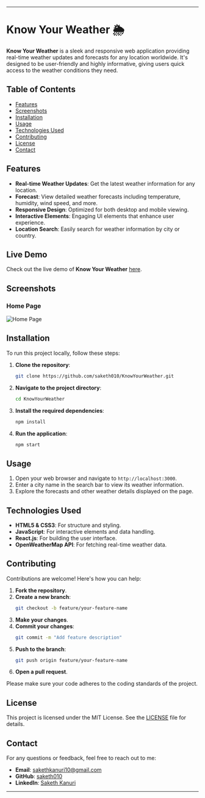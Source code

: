 
---

# Know Your Weather 🌦️

**Know Your Weather** is a sleek and responsive web application providing real-time weather updates and forecasts for any location worldwide. It's designed to be user-friendly and highly informative, giving users quick access to the weather conditions they need.

## Table of Contents
- [Features](#features)
- [Screenshots](#screenshots)
- [Installation](#installation)
- [Usage](#usage)
- [Technologies Used](#technologies-used)
- [Contributing](#contributing)
- [License](#license)
- [Contact](#contact)

## Features

- **Real-time Weather Updates**: Get the latest weather information for any location.
- **Forecast**: View detailed weather forecasts including temperature, humidity, wind speed, and more.
- **Responsive Design**: Optimized for both desktop and mobile viewing.
- **Interactive Elements**: Engaging UI elements that enhance user experience.
- **Location Search**: Easily search for weather information by city or country.

## Live Demo

Check out the live demo of **Know Your Weather** [here](https://saketh010.github.io/KnowYourWeather/).

## Screenshots

### Home Page
![Home Page](![image](https://github.com/saketh010/KnowYourWeather/assets/141061658/2703dc9c-5dba-4f39-b2a5-45759a5cbb31)
)

## Installation

To run this project locally, follow these steps:

1. **Clone the repository**:
   ```bash
   git clone https://github.com/saketh010/KnowYourWeather.git
   ```
2. **Navigate to the project directory**:
   ```bash
   cd KnowYourWeather
   ```
3. **Install the required dependencies**:
   ```bash
   npm install
   ```
4. **Run the application**:
   ```bash
   npm start
   ```

## Usage

1. Open your web browser and navigate to `http://localhost:3000`.
2. Enter a city name in the search bar to view its weather information.
3. Explore the forecasts and other weather details displayed on the page.

## Technologies Used

- **HTML5 & CSS3**: For structure and styling.
- **JavaScript**: For interactive elements and data handling.
- **React.js**: For building the user interface.
- **OpenWeatherMap API**: For fetching real-time weather data.

## Contributing

Contributions are welcome! Here's how you can help:

1. **Fork the repository**.
2. **Create a new branch**:
   ```bash
   git checkout -b feature/your-feature-name
   ```
3. **Make your changes**.
4. **Commit your changes**:
   ```bash
   git commit -m "Add feature description"
   ```
5. **Push to the branch**:
   ```bash
   git push origin feature/your-feature-name
   ```
6. **Open a pull request**.

Please make sure your code adheres to the coding standards of the project.

## License

This project is licensed under the MIT License. See the [LICENSE](LICENSE) file for details.

## Contact

For any questions or feedback, feel free to reach out to me:

- **Email**: [sakethkanuri10@gmail.com](mailto:sakethkanuri10@gmail.com)
- **GitHub**: [saketh010](https://github.com/saketh010)
- **LinkedIn**: [Saketh Kanuri](https://www.linkedin.com/in/saketh-kanuri-9511b5288/)

---
